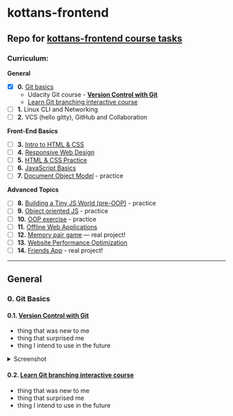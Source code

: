 # kottans-frontend
## Repo for [kottans-frontend course tasks](https://github.com/kottans/frontend)

### Curriculum:

**General**
- [x] **0.** [Git basics](https://github.com/kottans/frontend/blob/master/tasks/git-intro.md)
    - Udacity Git course - **[Version Control with Git](https://www.udacity.com/course/version-control-with-git--ud123)**
    - [Learn Git branching interactive course](https://learngitbranching.js.org/) 
- [ ] **1.**  Linux CLI and Networking
- [ ] **2.**  VCS (hello gitty), GitHub and Collaboration

**Front-End Basics**
- [ ] **3.**  [Intro to HTML & CSS](tasks/html-css-intro.md)
- [ ] **4.**  [Responsive Web Design](tasks/html-css-responsive.md)
- [ ] **5.**  [HTML & CSS Practice](tasks/html-css-popup.md)
- [ ] **6.**  [JavaScript Basics](tasks/js-basics.md)
- [ ] **7.**  [Document Object Model](tasks/js-dom.md) - practice

**Advanced Topics**
- [ ] **8.**  [Building a Tiny JS World (pre-OOP)](tasks/js-pre-oop.md) - practice
- [ ] **9.**  [Object oriented JS](tasks/js-oop.md) - practice
- [ ] **10.**  [OOP exercise](tasks/js-post-oop.md) - practice
- [ ] **11.**  [Offline Web Applications](tasks/app-design-offline.md)
- [ ] **12.**  [Memory pair game](tasks/memory-pair-game.md) — real project!
- [ ] **13.**  [Website Performance Optimization](tasks/app-design-performance.md)
- [ ] **14.**  [Friends App](tasks/friends-app.md) - real project!
---


## General

### 0. Git Basics
#### 0.1. [Version Control with Git](https://www.udacity.com/course/version-control-with-git--ud123)
- thing that was new to me
- thing that surprised me
- thing I intend to use in the future

<details><summary>Screenshot</summary>
<p>

![Screenshot-image-link](./images/completion-screenshots/version-control-with-git.png)

</p>
</details>

#### 0.2. [Learn Git branching interactive course](https://learngitbranching.js.org/)
- thing that was new to me
- thing that surprised me
- thing I intend to use in the future
